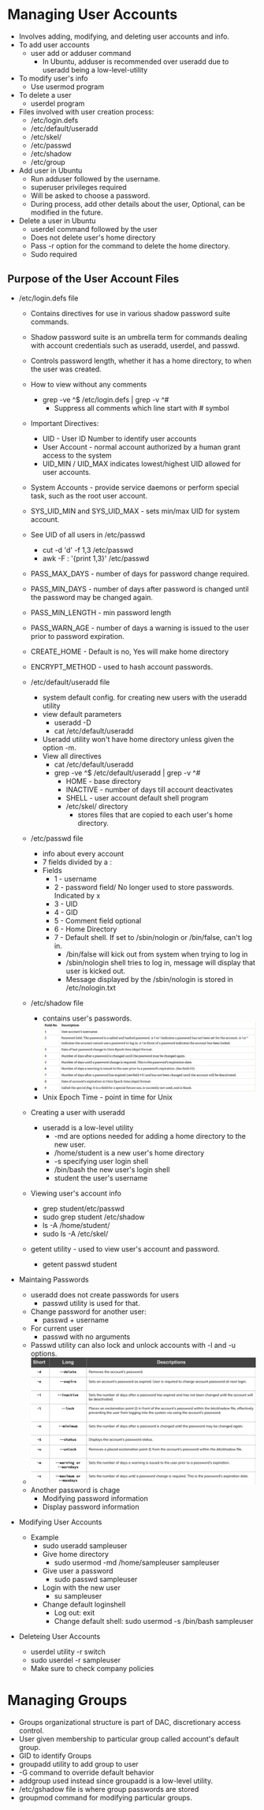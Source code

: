 # Managing User Accounts
* Involves adding, modifying, and deleting user accounts and info.
* To add user accounts
  * user add or adduser command
    * In Ubuntu, adduser is recommended over useradd due to useradd being a low-level-utility
* To modify user's info
  * Use usermod program
* To delete a user
  * userdel program
* Files involved with user creation process:
  * /etc/login.defs
  * /etc/default/useradd
  * /etc/skel/
  * /etc/passwd
  * /etc/shadow
  * /etc/group
* Add user in Ubuntu
  * Run adduser followed by the username.
  * superuser privileges required
  * Will be asked to choose a password.
  * During process, add other details about the user, Optional, can be modified in the future.
* Delete a user in Ubuntu
  * userdel command followed by the user
  * Does not delete user's home directory
  * Pass -r option for the command to delete the home directory.
  * Sudo required

## Purpose of the User Account Files
* /etc/login.defs file
  * Contains directives for use in various shadow password suite commands.
  * Shadow password suite is an umbrella term for commands dealing with account credentials such as useradd, userdel, and passwd.
  * Controls password length, whether it has a home directory, to when the user was created.
  * How to view without any comments
    * grep -ve ^$ /etc/login.defs | grep -v ^#
      * Suppress all comments which line start with # symbol
  * Important Directives:
    * UID - User ID Number to identify user accounts
    * User Account - normal account authorized by a human grant access to the system
    * UID_MIN / UID_MAX indicates lowest/highest UID allowed for user accounts.
  * System Accounts - provide service daemons or perform special task, such as the root user account.
  * SYS_UID_MIN and SYS_UID_MAX - sets min/max UID for system account.
  * See UID of all users in /etc/passwd
    * cut -d 'd' -f 1,3 /etc/passwd
    * awk -F : '{print $1,$3}' /etc/passwd
  * PASS_MAX_DAYS - number of days for password change required.
  * PASS_MIN_DAYS - number of days after password is changed until the password may be changed again.
  * PASS_MIN_LENGTH - min password length
  * PASS_WARN_AGE - number of days a warning is issued to the user prior to password expiration.
  * CREATE_HOME - Default is no, Yes will make home directory
  * ENCRYPT_METHOD - used to hash account passwords.

  * /etc/default/useradd file
    * system default config. for creating new users with the useradd utility
    * view default parameters
      * useradd -D
      * cat /etc/default/useradd
    * Useradd utility won't have home directory unless given the option -m.
    * View all directives
      * cat /etc/default/useradd
      * grep -ve ^$ /etc/default/useradd | grep -v ^#
        * HOME - base directory
        * INACTIVE - number of days till account deactivates
        * SHELL - user account default shell program
        * /etc/skel/ directory
          * stores files that are copied to each user's home directory.
  *  /etc/passwd file
     *  info about every account
     *  7 fields divided by a :
     *  Fields
        *  1 - username
        *  2 - password field/ No longer used to store passwords. Indicated by x
        *  3 - UID
        *  4 - GID
        *  5 - Comment field optional
        *  6 - Home Directory
        *  7 - Default shell. If set to /sbin/nologin or /bin/false, can't log in.
           *  /bin/false will kick out from system when trying to log in
           *  /sbin/nologin shell tries to log in, message will display that user is kicked out.
           *  Message displayed by the /sbin/nologin is stored in /etc/nologin.txt

  * /etc/shadow file
    * contains user's passwords.
    * ![Shadow field](../imgs/notes-imgs/shadowfile.png)
    * Unix Epoch Time - point in time for Unix

  * Creating a user with useradd
    * useradd is a low-level utility
      * -md are options needed for adding a home directory to the new user.
      * /home/student is a new user's home directory
      * -s specifying user login shell
      * /bin/bash the new user's login shell
      * student the user's username
  * Viewing user's account info
    * grep student/etc/passwd
    * sudo grep student /etc/shadow
    * ls -A /home/student/
    * sudo ls -A /etc/skel/
  * getent utility - used to view user's account and password.
    * getent passwd student

* Maintaing Passwords
  * useradd does not create passwords for users
    * passwd utility is used for that.
  * Change password for another user:
    * passwd + username
  * For current user
    * passwd with no arguments
  * Passwd utility can also lock and unlock accounts with -l and -u options.
  * ![pw](../imgs/notes-imgs/passwordchart.png)
  * Another password is chage
    * Modifying password information
    * Display password information

* Modifying User Accounts
  * Example
    * sudo useradd sampleuser
    * Give home directory
      * sudo usermod -md /home/sampleuser sampleuser
    * Give user a password
      * sudo passwd sampleuser
    * Login with the new user
      * su sampleuser
    * Change default loginshell
      * Log out: exit
      * Change default shell: sudo usermod -s /bin/bash sampleuser
  
*  Deleteing User Accounts
   *  userdel utility -r switch
   *  sudo userdel -r sampleuser
   *  Make sure to check company policies
  
# Managing Groups
* Groups organizational structure is part of DAC, discretionary access control.
* User given membership to particular group called account's default group.
* GID to identify Groups
* groupadd utility to add group to user
* -G command to override default behavior
* addgroup used instead since groupadd is a low-level utility.
* /etc/gshadow file is where group passwords are stored
* groupmod command for modifying particular groups.
